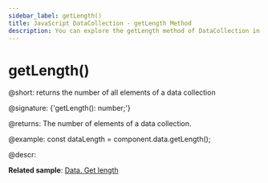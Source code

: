 ```yaml
---
sidebar_label: getLength()
title: JavaScript DataCollection - getLength Method 
description: You can explore the getLength method of DataCollection in the documentation of the DHTMLX JavaScript UI library. Browse developer guides and API reference, try out code examples and live demos, and download a free 30-day evaluation version of DHTMLX Suite.
---
```


# getLength()

@short: returns the number of all elements of a data collection

@signature: {'getLength(): number;'}

@returns:
The number of elements of a data collection.

@example:
const dataLength = component.data.getLength();

@descr:

**Related sample**: [Data. Get length](https://snippet.dhtmlx.com/4weiba8i)

